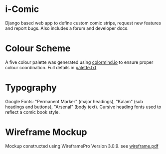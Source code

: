 # i-Comic
Django based web app to define custom comic strips, request new features and report bugs. Also includes a forum and developer docs.

# Colour Scheme
A five colour palette was generated using [colormind.io](colormind.io) to ensure proper colour coordination. Full details in [palette.txt](palette.txt)

# Typography
Google Fonts: "Permanent Marker" (major headings), "Kalam" (sub headings and buttons), "Arsenal" (body text). Cursive heading fonts used to reflect a comic book style.

# Wireframe Mockup
Mockup constructed using WireframePro Version 3.0.9. see [wireframe.pdf](wireframe.pdf)
